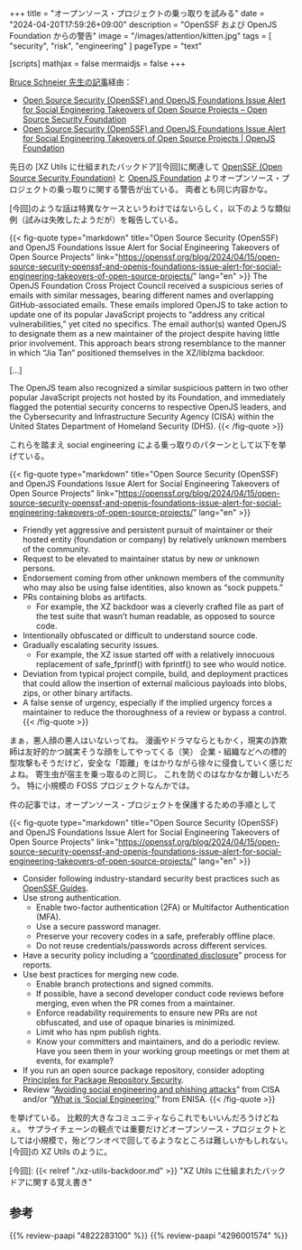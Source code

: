 +++
title = "オープンソース・プロジェクトの乗っ取りを試みる"
date =  "2024-04-20T17:59:26+09:00"
description = "OpenSSF および OpenJS Foundation からの警告"
image = "/images/attention/kitten.jpg"
tags = [ "security", "risk", "engineering" ]
pageType = "text"

[scripts]
  mathjax = false
  mermaidjs = false
+++

[Bruce Schneier 先生の記事](https://www.schneier.com/blog/archives/2024/04/other-attempts-to-take-over-open-source-projects.html "Other Attempts to Take Over Open Source Projects - Schneier on Security")経由：

- [Open Source Security (OpenSSF) and OpenJS Foundations Issue Alert for Social Engineering Takeovers of Open Source Projects – Open Source Security Foundation](https://openssf.org/blog/2024/04/15/open-source-security-openssf-and-openjs-foundations-issue-alert-for-social-engineering-takeovers-of-open-source-projects/)
- [Open Source Security (OpenSSF) and OpenJS Foundations Issue Alert for Social Engineering Takeovers of Open Source Projects | OpenJS Foundation](https://openjsf.org/blog/openssf-openjs-alert-social-engineering-takeovers)

先日の [XZ Utils に仕組まれたバックドア][今回]に関連して [OpenSSF (Open Source Security Foundation)][OpenSSF] と [OpenJS Foundation][OpenJS] よりオープンソース・プロジェクトの乗っ取りに関する警告が出ている。
両者とも同じ内容かな。

[今回]のような話は特異なケースというわけではないらしく，以下のような類似例（試みは失敗したようだが）を報告している。

{{< fig-quote type="markdown" title="Open Source Security (OpenSSF) and OpenJS Foundations Issue Alert for Social Engineering Takeovers of Open Source Projects" link="https://openssf.org/blog/2024/04/15/open-source-security-openssf-and-openjs-foundations-issue-alert-for-social-engineering-takeovers-of-open-source-projects/" lang="en" >}}
The OpenJS Foundation Cross Project Council received a suspicious series of emails with similar messages, bearing different names and overlapping GitHub-associated emails. These emails implored OpenJS to take action to update one of its popular JavaScript projects to “address any critical vulnerabilities,” yet cited no specifics. The email author(s) wanted OpenJS to designate them as a new maintainer of the project despite having little prior involvement. This approach bears strong resemblance to the manner in which “Jia Tan” positioned themselves in the XZ/liblzma backdoor.

[...]

The OpenJS team also recognized a similar suspicious pattern in two other popular JavaScript projects not hosted by its Foundation, and immediately flagged the potential security concerns to respective OpenJS leaders, and the Cybersecurity and Infrastructure Security Agency (CISA) within the United States Department of Homeland Security (DHS).
{{< /fig-quote >}}

これらを踏まえ social engineering による乗っ取りのパターンとして以下を挙げている。

{{< fig-quote type="markdown" title="Open Source Security (OpenSSF) and OpenJS Foundations Issue Alert for Social Engineering Takeovers of Open Source Projects" link="https://openssf.org/blog/2024/04/15/open-source-security-openssf-and-openjs-foundations-issue-alert-for-social-engineering-takeovers-of-open-source-projects/" lang="en" >}}
- Friendly yet aggressive and persistent pursuit of maintainer or their hosted entity (foundation or company) by relatively unknown members of the community.
- Request to be elevated to maintainer status by new or unknown persons.
- Endorsement coming from other unknown members of the community who may also be using false identities, also known as “sock puppets.”
- PRs containing blobs as artifacts.
  - For example, the XZ backdoor was a cleverly crafted file as part of the test suite that wasn’t human readable, as opposed to source code.
- Intentionally obfuscated or difficult to understand source code.
- Gradually escalating security issues.
  - For example, the XZ issue started off with a relatively innocuous replacement of safe_fprintf() with fprintf() to see who would notice.
- Deviation from typical project compile, build, and deployment practices that could allow the insertion of external malicious payloads into blobs, zips, or other binary artifacts.
- A false sense of urgency, especially if the implied urgency forces a maintainer to reduce the thoroughness of a review or bypass a control.
{{< /fig-quote >}}

まぁ，悪人顔の悪人はいないってね。
漫画やドラマならともかく，現実の詐欺師は友好的かつ誠実そうな顔をしてやってくる（笑） 企業・組織などへの標的型攻撃もそうだけど，安全な「距離」をはかりながら徐々に侵食していく感じだよね。
寄生虫が宿主を乗っ取るのと同じ。
これを防ぐのはなかなか難しいだろう。
特に小規模の FOSS プロジェクトなんかでは。

件の記事では，オープンソース・プロジェクトを保護するための手順として

{{< fig-quote type="markdown" title="Open Source Security (OpenSSF) and OpenJS Foundations Issue Alert for Social Engineering Takeovers of Open Source Projects" link="https://openssf.org/blog/2024/04/15/open-source-security-openssf-and-openjs-foundations-issue-alert-for-social-engineering-takeovers-of-open-source-projects/" lang="en" >}}
- Consider following industry-standard security best practices such as [OpenSSF Guides](https://openssf.org/resources/guides/).
- Use strong authentication.
  - Enable two-factor authentication (2FA) or Multifactor Authentication (MFA).
  - Use a secure password manager.
  - Preserve your recovery codes in a safe, preferably offline place.
  - Do not reuse credentials/passwords across different services.
- Have a security policy including a “[coordinated disclosure](https://github.com/ossf/oss-vulnerability-guide)” process for reports.
- Use best practices for merging new code.
  - Enable branch protections and signed commits.
  - If possible, have a second developer conduct code reviews before merging, even when the PR comes from a maintainer.
  - Enforce readability requirements to ensure new PRs are not obfuscated, and use of opaque binaries is minimized.
  - Limit who has npm publish rights.
  - Know your committers and maintainers, and do a periodic review. Have you seen them in your working group meetings or met them at events, for example?
- If you run an open source package repository, consider adopting [Principles for Package Repository Security](https://repos.openssf.org/principles-for-package-repository-security).
- Review “[Avoiding social engineering and phishing attacks](https://www.cisa.gov/news-events/news/avoiding-social-engineering-and-phishing-attacks)” from CISA and/or “[What is ‘Social Engineering’](https://www.enisa.europa.eu/topics/incident-response/glossary/what-is-social-engineering)” from ENISA.
{{< /fig-quote >}}

を挙げている。
比較的大きなコミュニティならこれでもいいんだろうけどねぇ。
サプライチェーンの観点では重要だけどオープンソース・プロジェクトとしては小規模で，殆どワンオペで回してるようなところは難しいかもしれない。
[今回]の XZ Utils のように。

[OpenSSF]: https://openssf.org/ "Open Source Security Foundation – Linux Foundation Projects"
[OpenJS]: https://openjsf.org/ "A safe and modern home for JavaScript technologies | OpenJS Foundation"
[今回]: {{< relref "./xz-utils-backdoor.md" >}} "XZ Utils に仕組まれたバックドアに関する覚え書き"

## 参考

{{% review-paapi "4822283100" %}} <!-- セキュリティはなぜやぶられたのか -->
{{% review-paapi "4296001574" %}} <!-- ハッキング思考 -->
